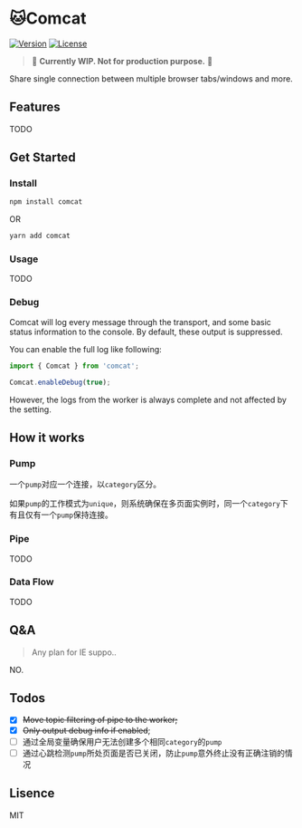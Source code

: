 # :cat:Comcat

[![Version][version-badge]][npm]
[![License][license-badge]][license]

<!-- ![Downloads][download-badge] -->

> :construction: **Currently WIP. Not for production purpose.** :construction:

Share single connection between multiple browser tabs/windows and more.

## Features

TODO

## Get Started

### Install

```bash
npm install comcat
```

OR

```bash
yarn add comcat
```

### Usage

TODO

### Debug

Comcat will log every message through the transport, and some basic status information to the console. By default, these output is suppressed.

You can enable the full log like following:

```javascript
import { Comcat } from 'comcat';

Comcat.enableDebug(true);
```

However, the logs from the worker is always complete and not affected by the setting.

## How it works

### Pump

一个`pump`对应一个连接，以`category`区分。

如果`pump`的工作模式为`unique`，则系统确保在多页面实例时，同一个`category`下有且仅有一个`pump`保持连接。

### Pipe

TODO

### Data Flow

TODO

## Q&A

> Any plan for IE suppo..

NO.

## Todos

- [x] ~~Move topic filtering of pipe to the worker;~~
- [x] ~~Only output debug info if enabled~~;
- [ ] 通过全局变量确保用户无法创建多个相同`category`的`pump`
- [ ] 通过心跳检测`pump`所处页面是否已关闭，防止`pump`意外终止没有正确注销的情况

## Lisence

MIT

[version-badge]: https://img.shields.io/npm/v/comcat.svg
[npm]: https://www.npmjs.com/package/comcat
[download-badge]: https://img.shields.io/npm/dt/comcat.svg
[license]: LICENSE
[license-badge]: https://img.shields.io/npm/l/comcat.svg
